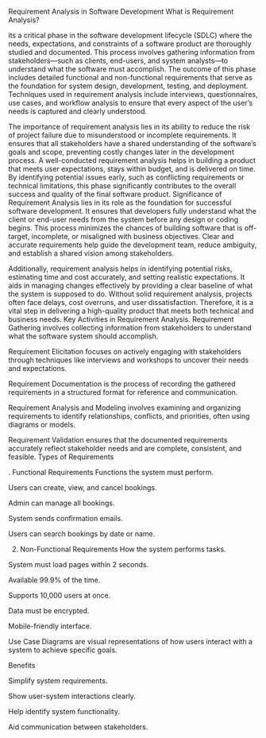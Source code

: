 Requirement Analysis in Software Development
What is Requirement Analysis?

its a critical phase in the software development lifecycle (SDLC) where the needs, expectations, and constraints of a software product are thoroughly studied and documented. This process involves gathering information from stakeholders—such as clients, end-users, and system analysts—to understand what the software must accomplish. The outcome of this phase includes detailed functional and non-functional requirements that serve as the foundation for system design, development, testing, and deployment. Techniques used in requirement analysis include interviews, questionnaires, use cases, and workflow analysis to ensure that every aspect of the user’s needs is captured and clearly understood.

The importance of requirement analysis lies in its ability to reduce the risk of project failure due to misunderstood or incomplete requirements. It ensures that all stakeholders have a shared understanding of the software’s goals and scope, preventing costly changes later in the development process. A well-conducted requirement analysis helps in building a product that meets user expectations, stays within budget, and is delivered on time. By identifying potential issues early, such as conflicting requirements or technical limitations, this phase significantly contributes to the overall success and quality of the final software product.
Significance of Requirement Analysis lies in its role as the foundation for successful software development. It ensures that developers fully understand what the client or end-user needs from the system before any design or coding begins. This process minimizes the chances of building software that is off-target, incomplete, or misaligned with business objectives. Clear and accurate requirements help guide the development team, reduce ambiguity, and establish a shared vision among stakeholders.

Additionally, requirement analysis helps in identifying potential risks, estimating time and cost accurately, and setting realistic expectations. It aids in managing changes effectively by providing a clear baseline of what the system is supposed to do. Without solid requirement analysis, projects often face delays, cost overruns, and user dissatisfaction. Therefore, it is a vital step in delivering a high-quality product that meets both technical and business needs.
Key Activities in Requirement Analysis.
Requirement Gathering involves collecting information from stakeholders to understand what the software system should accomplish.

Requirement Elicitation focuses on actively engaging with stakeholders through techniques like interviews and workshops to uncover their needs and expectations.

Requirement Documentation is the process of recording the gathered requirements in a structured format for reference and communication.

Requirement Analysis and Modeling involves examining and organizing requirements to identify relationships, conflicts, and priorities, often using diagrams or models.

Requirement Validation ensures that the documented requirements accurately reflect stakeholder needs and are complete, consistent, and feasible.
Types of Requirements

. Functional Requirements
Functions the system must perform.


Users can create, view, and cancel bookings.

Admin can manage all bookings.

System sends confirmation emails.

Users can search bookings by date or name.

2. Non-Functional Requirements
How the system performs tasks.


System must load pages within 2 seconds.

Available 99.9% of the time.

Supports 10,000 users at once.

Data must be encrypted.

Mobile-friendly interface.

Use Case Diagrams are visual 
representations of how users interact with a system to achieve specific goals.

Benefits

Simplify system requirements.

Show user-system interactions clearly.

Help identify system functionality.

Aid communication between stakeholders.































